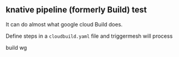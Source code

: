 ## knative pipeline (formerly Build) test

It can do almost what google cloud Build does.

Define steps in a `cloudbuild.yaml` file and triggermesh will process


build wg
